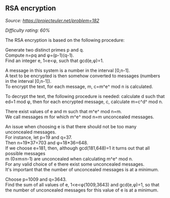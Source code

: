 RSA encryption
--------------

*Source: https://projecteuler.net/problem=182*


*Difficulty rating: 60%*

The RSA encryption is based on the following procedure:

Generate two distinct primes p and q.\
Compute n=pq and φ=(p-1)(q-1).\
 Find an integer e, 1\<e\<φ, such that gcd(e,φ)=1.

A message in this system is a number in the interval [0,n-1].\
 A text to be encrypted is then somehow converted to messages (numbers
in the interval [0,n-1]).\
 To encrypt the text, for each message, m, c=m^e^ mod n is calculated.

To decrypt the text, the following procedure is needed: calculate d such
that ed=1 mod φ, then for each encrypted message, c, calculate m=c^d^
mod n.

There exist values of e and m such that m^e^ mod n=m.\
We call messages m for which m^e^ mod n=m unconcealed messages.

An issue when choosing e is that there should not be too many
unconcealed messages.\
For instance, let p=19 and q=37.\
 Then n=19\*37=703 and φ=18\*36=648.\
 If we choose e=181, then, although gcd(181,648)=1 it turns out that all
possible messages\
m (0≤m≤n-1) are unconcealed when calculating m^e^ mod n.\
 For any valid choice of e there exist some unconcealed messages.\
 It's important that the number of unconcealed messages is at a minimum.

Choose p=1009 and q=3643.\
 Find the sum of all values of e, 1\<e\<φ(1009,3643) and gcd(e,φ)=1, so
that the number of unconcealed messages for this value of e is at a
minimum.
